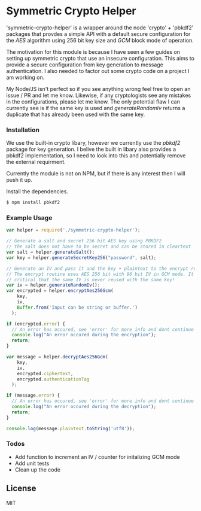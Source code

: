 # Symmetric Crypto Helper                                                                                                                                                                    
'symmetric-crypto-helper' is a wrapper around the node 'crypto' + 'pbkdf2' packages that provdes a simple API with a default secure configuration for the *AES* algorithm using 256 bit key size and *GCM* block mode of operation.

The motivation for this module is because I have seen a few guides on setting up symmetric crypto that use an insecure configuration. This aims to provide a secure configuration from key generation to message authentication. I also needed to factor out some crypto code on a project I am working on.

My Node/JS isn't perfect so if you see anything wrong feel free to open an issue / PR and let me know. Likewise, if any cryptologists see any mistakes in the configurations, please let me know. The only potential flaw I can currently see is if the same key is used and *generateRandomIv* returns a duplicate that has already been used with the same key.

### Installation

We use the built-in crypto libary, however we currently use the *pbkdf2* package for key generation. I belive the built in libary also provides a pbkdf2 implementation, so I need to look into this and potentially remove the external requirment.

Currently the module is not on NPM, but if there is any interest then I will push it up.

Install the dependencies.

```sh
$ npm install pbkdf2
```

### Example Usage
```javascript
var helper = require('./symmetric-crypto-helper');

// Generate a salt and secret 256 bit AES key using PBKDF2
// the salt does not have to be secret and can be stored in cleartext
var salt = helper.generateSalt();
var key = helper.generateSecretKey256("password", salt);

// Generate an IV and pass it and the key + plaintext to the encrypt routine.
// The encrypt routine uses AES 256 bit with 96 bit IV in GCM mode. It is
// critical that the same IV is never reused with the same key!
var iv = helper.generateRandomIv();
var encrypted = helper.encryptAes256Gcm(
    key,
    iv,
    Buffer.from('Input can be string or buffer.')
  );

if (encrypted.error) {
  // An error has occured, see 'error' for more info and dont continue
  console.log("An error occured during the encryption");
  return;
}

var message = helper.decryptAes256Gcm(
    key,
    iv,
    encrypted.ciphertext,
    encrypted.authenticationTag
  );

if (message.error) {
  // An error has occured, see 'error' for more info and dont continue
  console.log("An error occured during the decryption");
  return;
}

console.log(message.plaintext.toString('utf8'));
```

### Todos

 - Add function to increment an IV / counter for initalizing GCM mode
 - Add unit tests
 - Clean up the code


License
----

MIT

[//]: # (These are reference links used in the body of this note and get stripped out when the markdown processor does its job. There is no need to format nicely because it shouldn't be seen. Thanks SO - http://stackoverflow.com/questions/4823468/store-comments-in-markdown-syntax)


   [dill]: <https://github.com/joemccann/dillinger>
   [git-repo-url]: <https://github.com/joemccann/dillinger.git>
   [john gruber]: <http://daringfireball.net>
   [df1]: <http://daringfireball.net/projects/markdown/>
   [markdown-it]: <https://github.com/markdown-it/markdown-it>
   [Ace Editor]: <http://ace.ajax.org>
   [node.js]: <http://nodejs.org>
   [Twitter Bootstrap]: <http://twitter.github.com/bootstrap/>
   [jQuery]: <http://jquery.com>
   [@tjholowaychuk]: <http://twitter.com/tjholowaychuk>
   [express]: <http://expressjs.com>
   [AngularJS]: <http://angularjs.org>
   [Gulp]: <http://gulpjs.com>

   [PlDb]: <https://github.com/joemccann/dillinger/tree/master/plugins/dropbox/README.md>
   [PlGh]: <https://github.com/joemccann/dillinger/tree/master/plugins/github/README.md>
   [PlGd]: <https://github.com/joemccann/dillinger/tree/master/plugins/googledrive/README.md>
   [PlOd]: <https://github.com/joemccann/dillinger/tree/master/plugins/onedrive/README.md>
   [PlMe]: <https://github.com/joemccann/dillinger/tree/master/plugins/medium/README.md>
   [PlGa]: <https://github.com/RahulHP/dillinger/blob/master/plugins/googleanalytics/README.md>
